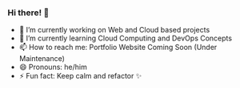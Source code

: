 ### Hi there! 👋

- 🔭 I’m currently working on Web and Cloud based projects
- 🌱 I’m currently learning Cloud Computing and DevOps Concepts
- 📫 How to reach me: Portfolio Website Coming Soon (Under Maintenance)
- 😄 Pronouns: he/him
- ⚡ Fun fact: Keep calm and refactor ✨

<!--
**adityaprakashneu/adityaprakashneu** is a ✨ _special_ ✨ repository because its `README.md` (this file) appears on your GitHub profile.

Here are some ideas to get you started:


-->
